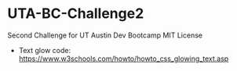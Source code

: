 # UTA-BC-Challenge2
Second Challenge for UT Austin Dev Bootcamp
MIT License

- Text glow code: https://www.w3schools.com/howto/howto_css_glowing_text.asp